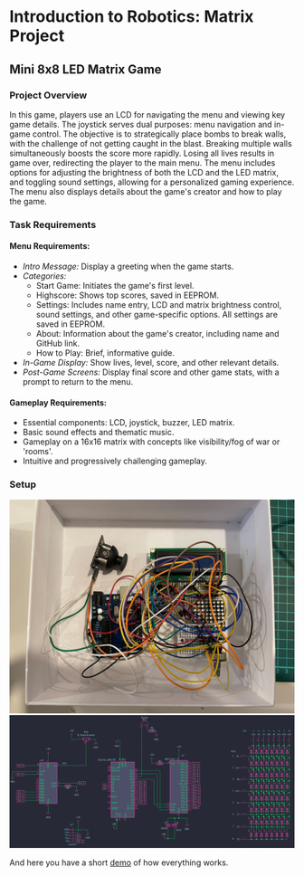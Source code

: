 # Introduction to Robotics: Matrix Project
## Mini 8x8 LED Matrix Game

### Project Overview

In this game, players use an LCD for navigating the menu and viewing key game details. The joystick serves dual purposes: menu navigation and in-game control. The objective is to strategically place bombs to break walls, with the challenge of not getting caught in the blast. Breaking multiple walls simultaneously boosts the score more rapidly. Losing all lives results in game over, redirecting the player to the main menu. The menu includes options for adjusting the brightness of both the LCD and the LED matrix, and toggling sound settings, allowing for a personalized gaming experience. The menu also displays details about the game's creator and how to play the game.

### Task Requirements

#### Menu Requirements:

* *Intro Message:* Display a greeting when the game starts.
* *Categories:*
  * Start Game: Initiates the game's first level.
  * Highscore: Shows top scores, saved in EEPROM.
  * Settings: Includes name entry, LCD and matrix brightness control, sound settings, and other game-specific options. All settings are saved in EEPROM.
  * About: Information about the game's creator, including name and GitHub link.
  * How to Play: Brief, informative guide.
* *In-Game Display:* Show lives, level, score, and other relevant details.
* *Post-Game Screens:* Display final score and other game stats, with a prompt to return to the menu.
  
#### Gameplay Requirements:

* Essential components: LCD, joystick, buzzer, LED matrix.
* Basic sound effects and thematic music.
* Gameplay on a 16x16 matrix with concepts like visibility/fog of war or 'rooms'.
* Intuitive and progressively challenging gameplay.

### Setup
<p align="center" width="100%">
    <img src="IMG_9394.jpg" width="600"/>
    <br>
    <img src="Schematic.png" width="600"/>
</p>

And here you have a short [demo](https://youtu.be/vH-kKDZTB2I) of how everything works.
